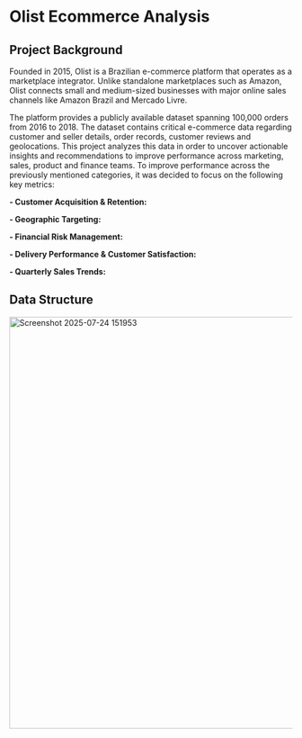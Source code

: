 # Olist Ecommerce Analysis

## Project Background
Founded in 2015, Olist is a Brazilian e-commerce platform that operates as a marketplace integrator. Unlike standalone marketplaces such as Amazon, Olist connects small and medium-sized businesses with major online sales channels like Amazon Brazil and Mercado Livre.

The platform provides a publicly available dataset spanning 100,000 orders from 2016 to 2018. The dataset contains critical e-commerce data regarding customer and seller details, order records, customer reviews and geolocations. This project analyzes this data in order to uncover actionable insights and recommendations to improve performance across marketing, sales, product and finance teams. To improve performance across the previously mentioned categories, it was decided to focus on the following key metrics:

**- Customer Acquisition & Retention:**

**- Geographic Targeting:**

**- Financial Risk Management:**

**- Delivery Performance & Customer Satisfaction:**

**- Quarterly Sales Trends:**

## Data Structure

<img width="1706" height="732" alt="Screenshot 2025-07-24 151953" src="https://github.com/user-attachments/assets/bed557b7-c7cb-4aeb-90ee-06928af5aed0" />
